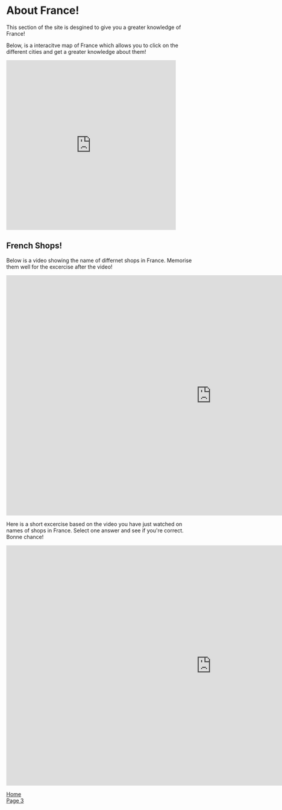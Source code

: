 
<h1> About France! </h1>
  
<p> This section of the site is desgined to give you a greater knowledge of France!</p>
<p> Below, is a interacitve map of France which allows you to click on the different cities and get a greater knowledge about them!</p>



<iframe src="https://nanik5202.h5p.com/content/1290896751854500337/embed" width="450" height="450" frameborder="0" allowfullscreen="allowfullscreen" allow="geolocation *; microphone *; camera *; midi *; encrypted-media *"></iframe><script src="https://nanik5202.h5p.com/js/h5p-resizer.js" charset="UTF-8"></script>

<h2>French Shops! </h2>

<p> Below is a video showing the name of differnet shops in France. Memorise them well for the excercise after the video! </p>

<iframe src="https://nanik5202.h5p.com/content/1290896898916542847/embed" width="1088" height="637" frameborder="0" allowfullscreen="allowfullscreen" allow="geolocation *; microphone *; camera *; midi *; encrypted-media *"></iframe><script src="https://nanik5202.h5p.com/js/h5p-resizer.js" charset="UTF-8"></script>

<p> Here is a short excercise based on the video you have just watched on names of shops in France. Select one answer and see if you're correct. Bonne chance! </p>

<iframe src="https://nanik5202.h5p.com/content/1290896912126003997/embed" width="1088" height="637" frameborder="0" allowfullscreen="allowfullscreen" allow="geolocation *; microphone *; camera *; midi *; encrypted-media *"></iframe><script src="https://nanik5202.h5p.com/js/h5p-resizer.js" charset="UTF-8"></script>




<p> 
  <a href="index.html">Home</a> <br>
  <a href="page3.html">Page 3</a>
</p>
